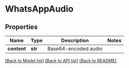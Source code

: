 # WhatsAppAudio

## Properties
Name | Type | Description | Notes
------------ | ------------- | ------------- | -------------
**content** | **str** | Base64-encoded audio | 

[[Back to Model list]](../README.md#documentation-for-models) [[Back to API list]](../README.md#documentation-for-api-endpoints) [[Back to README]](../README.md)



